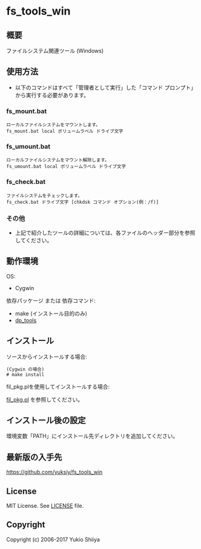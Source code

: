# fs_tools_win

## 概要

ファイルシステム関連ツール (Windows)

## 使用方法

* 以下のコマンドはすべて「管理者として実行」した「コマンド プロンプト」から実行する必要があります。

### fs_mount.bat

    ローカルファイルシステムをマウントします。
    fs_mount.bat local ボリュームラベル ドライブ文字

### fs_umount.bat

    ローカルファイルシステムをマウント解除します。
    fs_umount.bat local ボリュームラベル ドライブ文字

### fs_check.bat

    ファイルシステムをチェックします。
    fs_check.bat ドライブ文字 [chkdsk コマンド オプション(例：/f)]

### その他

* 上記で紹介したツールの詳細については、各ファイルのヘッダー部分を参照してください。

## 動作環境

OS:

* Cygwin

依存パッケージ または 依存コマンド:

* make (インストール目的のみ)
* [dp_tools](https://github.com/yuksiy/dp_tools)

## インストール

ソースからインストールする場合:

    (Cygwin の場合)
    # make install

fil_pkg.plを使用してインストールする場合:

[fil_pkg.pl](https://github.com/yuksiy/fil_tools_pl/blob/master/README.md#fil_pkgpl) を参照してください。

## インストール後の設定

環境変数「PATH」にインストール先ディレクトリを追加してください。

## 最新版の入手先

<https://github.com/yuksiy/fs_tools_win>

## License

MIT License. See [LICENSE](https://github.com/yuksiy/fs_tools_win/blob/master/LICENSE) file.

## Copyright

Copyright (c) 2006-2017 Yukio Shiiya
